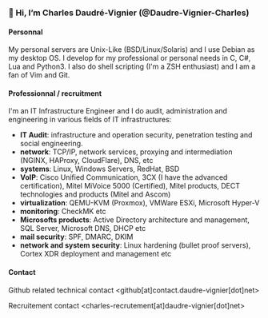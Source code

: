 ### 👋 Hi, I’m Charles Daudré-Vignier (@Daudre-Vignier-Charles)

#### Personnal
My personal servers are Unix-Like (BSD/Linux/Solaris) and I use Debian as my desktop OS.
I develop for my professional or personal needs in C, C#, Lua and Python3. I also do shell scripting (I'm a ZSH enthusiast) and I am a fan of Vim and Git.

#### Professionnal / recruitment 
I'm an IT Infrastructure Engineer and I do audit, administration and engineering in various fields of IT infrastructures:
- **IT Audit**: infrastructure and operation security, penetration testing and social engineering.
- **network**: TCP/IP, network services, proxying and intermediation (NGINX, HAProxy, CloudFlare), DNS, etc
- **systems**: Linux, Windows Servers, RedHat, BSD
- **VoIP**: Cisco Unified Communication, 3CX (I have the advanced certification), Mitel MiVoice 5000 (Certified), Mitel products, DECT technologies and products (Mitel and Ascom)
- **virtualization**: QEMU-KVM (Proxmox), VMWare ESXi, Microsoft Hyper-V
- **monitoring**: CheckMK etc
- **Microsofts products**: Active Directory architecture and management, SQL Server, Microsoft DNS, DHCP etc
- **mail security**: SPF, DMARC, DKIM
- **network and system security**: Linux hardening (bullet proof servers), Cortex XDR deployment and management etc

#### Contact
Github related technical contact
<github[at]contact.daudre-vignier[dot]net>

Recruitement contact
<charles-recrutement[at]daudre-vignier[dot]net>
